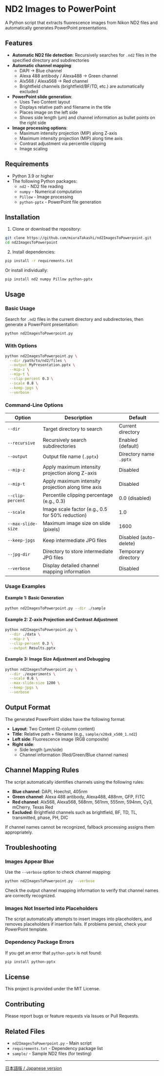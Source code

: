 # ND2 Images to PowerPoint

A Python script that extracts fluorescence images from Nikon ND2 files and automatically generates PowerPoint presentations.

## Features

- **Automatic ND2 file detection**: Recursively searches for `.nd2` files in the specified directory and subdirectories
- **Automatic channel mapping**: 
  - DAPI → Blue channel
  - Alexa 488 antibody / Alexa488 → Green channel
  - Alx568 / Alexa568 → Red channel
  - Brightfield channels (brightfield/BF/TD, etc.) are automatically excluded
- **PowerPoint slide generation**: 
  - Uses Two Content layout
  - Displays relative path and filename in the title
  - Places image on the left side
  - Shows side length (µm) and channel information as bullet points on the right side
- **Image processing options**:
  - Maximum intensity projection (MIP) along Z-axis
  - Maximum intensity projection (MIP) along time axis
  - Contrast adjustment via percentile clipping
  - Image scaling

## Requirements

- Python 3.9 or higher
- The following Python packages:
  - `nd2` - ND2 file reading
  - `numpy` - Numerical computation
  - `Pillow` - Image processing
  - `python-pptx` - PowerPoint file generation

## Installation

1. Clone or download the repository:

```bash
git clone https://github.com/miuraTakashi/nd2ImagesToPowerpoint.git
cd nd2ImagesToPowerpoint
```

2. Install dependencies:

```bash
pip install -r requirements.txt
```

Or install individually:

```bash
pip install nd2 numpy Pillow python-pptx
```

## Usage

### Basic Usage

Search for `.nd2` files in the current directory and subdirectories, then generate a PowerPoint presentation:

```bash
python nd2ImagesToPowerpoint.py
```

### With Options

```bash
python nd2ImagesToPowerpoint.py \
  --dir /path/to/nd2/files \
  --output MyPresentation.pptx \
  --mip-z \
  --mip-t \
  --clip-percent 0.3 \
  --scale 0.8 \
  --keep-jpgs \
  --verbose
```

### Command-Line Options

| Option | Description | Default |
|--------|-------------|---------|
| `--dir` | Target directory to search | Current directory |
| `--recursive` | Recursively search subdirectories | Enabled (default) |
| `--output` | Output file name (`.pptx`) | Directory name `.pptx` |
| `--mip-z` | Apply maximum intensity projection along Z-axis | Disabled |
| `--mip-t` | Apply maximum intensity projection along time axis | Disabled |
| `--clip-percent` | Percentile clipping percentage (e.g., 0.3) | 0.0 (disabled) |
| `--scale` | Image scale factor (e.g., 0.5 for 50% reduction) | 1.0 |
| `--max-slide-size` | Maximum image size on slide (pixels) | 1600 |
| `--keep-jpgs` | Keep intermediate JPG files | Disabled (auto-delete) |
| `--jpg-dir` | Directory to store intermediate JPG files | Temporary directory |
| `--verbose` | Display detailed channel mapping information | Disabled |

### Usage Examples

#### Example 1: Basic Generation

```bash
python nd2ImagesToPowerpoint.py --dir ./sample
```

#### Example 2: Z-axis Projection and Contrast Adjustment

```bash
python nd2ImagesToPowerpoint.py \
  --dir ./data \
  --mip-z \
  --clip-percent 0.3 \
  --output Results.pptx
```

#### Example 3: Image Size Adjustment and Debugging

```bash
python nd2ImagesToPowerpoint.py \
  --dir ./experiments \
  --scale 0.6 \
  --max-slide-size 1200 \
  --keep-jpgs \
  --verbose
```

## Output Format

The generated PowerPoint slides have the following format:

- **Layout**: Two Content (2-column content)
- **Title**: Relative path + filename (e.g., `sample/x20x8_x500_1.nd2`)
- **Left side**: Fluorescence image (RGB composite)
- **Right side**: 
  - Side length (µm/side)
  - Channel information (Red/Green/Blue channel names)

## Channel Mapping Rules

The script automatically identifies channels using the following rules:

- **Blue channel**: DAPI, Hoechst, 405nm
- **Green channel**: Alexa 488 antibody, Alexa488, 488nm, GFP, FITC
- **Red channel**: Alx568, Alexa568, 568nm, 561nm, 555nm, 594nm, Cy3, mCherry, Texas Red
- **Excluded**: Brightfield channels such as brightfield, BF, TD, TL, transmitted, phase, PH, DIC

If channel names cannot be recognized, fallback processing assigns them appropriately.

## Troubleshooting

### Images Appear Blue

Use the `--verbose` option to check channel mapping:

```bash
python nd2ImagesToPowerpoint.py --verbose
```

Check the output channel mapping information to verify that channel names are correctly recognized.

### Images Not Inserted into Placeholders

The script automatically attempts to insert images into placeholders, and removes placeholders if insertion fails. If problems persist, check your PowerPoint template.

### Dependency Package Errors

If you get an error that `python-pptx` is not found:

```bash
pip install python-pptx
```

## License

This project is provided under the MIT License.

## Contributing

Please report bugs or feature requests via Issues or Pull Requests.

## Related Files

- `nd2ImagesToPowerpoint.py` - Main script
- `requirements.txt` - Dependency package list
- `sample/` - Sample ND2 files (for testing)

---

[日本語版 / Japanese version](README_ja.md)

